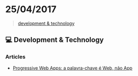 # 25/04/2017

> [development & technology](#computer-development--technology)


## :computer: Development & Technology

### Articles
- [Progressive Web Apps: a palavra-chave é Web, não App](https://imasters.com.br/desenvolvimento/progressive-web-apps-palavra-chave-e-web-nao-app/)